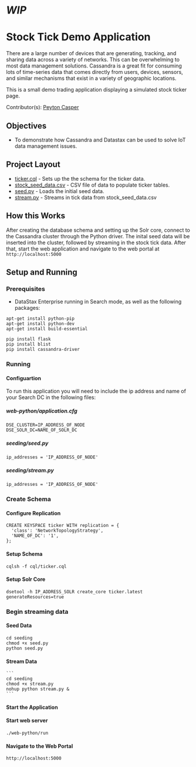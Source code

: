 # *WIP*

# Stock Tick Demo Application
There are a large number of devices that are generating, tracking, and sharing data across a variety of networks. This can be overwhelming to most data management solutions. Cassandra is a great fit for consuming lots of time-series data that comes directly from users, devices, sensors, and similar mechanisms that exist in a variety of geographic locations.

This is a small demo trading application displaying a simulated stock ticker page.

Contributor(s): [Peyton Casper](https://github.com/peytoncasper)

## Objectives

* To demonstrate how Cassandra and Datastax can be used to solve IoT data management issues.
  
## Project Layout

* [ticker.cql](/cql/ticker.cql) - Sets up the the schema for the ticker data.
* [stock_seed_data.csv](/seeding/stock_seed_data.csv) - CSV file of data to populate ticker tables.
* [seed.py](/seeding/seed.py) - Loads the initial seed data.
* [stream.py](/seeding/stream.py) - Streams in tick data from stock_seed_data.csv

## How this Works

After creating the database schema and setting up the Solr core, connect to the Cassandra cluster through the Python driver. The inital seed data will be inserted into the cluster, followed by streaming in the stock tick data. After that, start the web application and navigate to the web portal at `http://localhost:5000`

## Setup and Running

### Prerequisites

* DataStax Enterprise running in Search mode, as well as the following packages:

```
apt-get install python-pip
apt-get install python-dev
apt-get install build-essential

pip install flask
pip install blist
pip install cassandra-driver
```

### Running

#### Configuartion

To run this application you will need to include the ip address and name of your Search DC in the following files:

##### web-python/application.cfg

    DSE_CLUSTER=IP_ADDRESS_OF_NODE
    DSE_SOLR_DC=NAME_OF_SOLR_DC

##### seeding/seed.py
    
    ip_addresses = 'IP_ADDRESS_OF_NODE'
    
##### seeding/stream.py
    
    ip_addresses = 'IP_ADDRESS_OF_NODE'
    
### Create Schema

#### Configure Replication
    CREATE KEYSPACE ticker WITH replication = {
      'class': 'NetworkTopologyStrategy',
      'NAME_OF_DC': '1',
    };

#### Setup Schema
    cqlsh -f cql/ticker.cql
    
#### Setup Solr Core
    
    dsetool -h IP_ADDRESS_SOLR create_core ticker.latest generateResources=true
    
    
### Begin streaming data    
    
#### Seed Data

    cd seeding
    chmod +x seed.py
    python seed.py
    
#### Stream Data
    ```
    cd seeding
    chmod +x stream.py
    nohup python stream.py &
    ```
    
#### Start the Application

#### Start web server

    ./web-python/run
    
#### Navigate to the Web Portal

    http://localhost:5000


